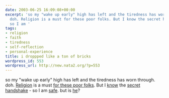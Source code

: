 ```yaml
---
date: 2003-06-25 16:09:08+00:00
excerpt: 'so my "wake up early" high has left and the tiredness has worn through.
  doh. Religion is a must for these poor folks. But I know the secret handshake -
  so I am '
tags:
- religion
- faith
- tiredness
- self-reflection
- personal-experience
title: i droppped like a ton of bricks
wordpress_id: 553
wordpress_url: http://new.nata2.org/?p=553
---
```


so my "wake up early" high has left and the tiredness has worn through. doh. <a href="http://www.bloodyspew.com/">Religion</a> is a must <a href="http://objective.jesussave.us">for these poor folks</a>. But I <a href="http://www.landoverbaptist.org/news0101/sciencequiz.html">know</a> the <a href="http://www.landoverbaptist.org/news0101/shake.html">secret handshake</a> - so I am <a href="http://www.saved.com/">safe</a>. but is <a href="http://www.kimmillerconcernedchristians.com/">he</a>?